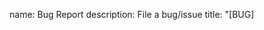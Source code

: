name: Bug Report
description: File a bug/issue
title: "[BUG] <title>"
labels: [bug, needs-triage]
body:
- type: checkboxes
  attributes:
    label: Is there an existing issue for this?
    description: Please search to see if an issue already exists for the bug you encountered.
    options:
    - label: I have searched the existing issues
      required: true
- type: textarea
  attributes:
    label: Current Behavior
    description: A concise description of what you're experiencing.
  validations:
    required: false
- type: textarea
  attributes:
    label: Expected Behavior
    description: A concise description of what you expected to happen.
  validations:
    required: false
- type: textarea
  attributes:
    label: Steps To Reproduce
    description: Steps to reproduce the behavior.
    placeholder: |
      1. In this environment...
      2. With this config...
      3. Run '...'
      4. See error...
  validations:
    required: false
- type: textarea
  attributes:
    label: Environment
    description: |
      examples:
        - **OS**: Ubuntu 20.04
        - **Node**: 13.14.0
        - **npm**: 7.6.3
    value: |
        - OS:
        - Node:
        - npm:
    render: markdown
  validations:
    required: false
- type: textarea
  attributes:
    label: Anything else?
    description: |
      Links? References? Anything that will give us more context about the issue you are encountering!

      Tip: You can attach images or log files by clicking this area to highlight it and then dragging files in.
  validations:
    required: false
- type: dropdown
  id: jira-status
  attributes:
    label: Jira Status
    description: (Internal)
    multiple: false 
    options:
      - Backlog
      - In Progress
      - Selected for Development
      - In Review 
      - In Staging
      - Blocked
      - Closed
  validations:
    required: false
